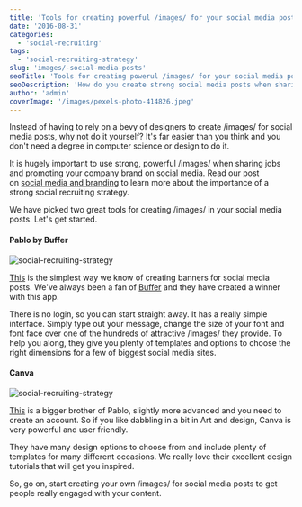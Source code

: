```yaml
---
title: 'Tools for creating powerful /images/ for your social media posts'
date: '2016-08-31'
categories:
  - 'social-recruiting'
tags:
  - 'social-recruiting-strategy'
slug: 'images/-social-media-posts'
seoTitle: 'Tools for creating powerul /images/ for your social media posts'
seoDescription: 'How do you create strong social media posts when sharing jobs on Twitter/Facebook/LinkedIn? See 2 great tools you can use without a designer.'
author: 'admin'
coverImage: '/images/pexels-photo-414826.jpeg'
---
```


Instead of having to rely on a bevy of designers to create /images/ for social media posts, why not do it yourself? It's far easier than you think and you don't need a degree in computer science or design to do it.

It is hugely important to use strong, powerful /images/ when sharing jobs and promoting your company brand on social media. Read our post on [social media and branding](http://hirehive.io/blog/social-recruiting-branding-recruiter/) to learn more about the importance of a strong social recruiting strategy.

We have picked two great tools for creating /images/ in your social media posts. Let's get started.

#### **Pablo by Buffer**

![social-recruiting-strategy](/images/social-media-pablo.png)

[This](https://pablo.buffer.com/) is the simplest way we know of creating banners for social media posts. We've always been a fan of [Buffer](https://buffer.com/) and they have created a winner with this app.

There is no login, so you can start straight away. It has a really simple interface. Simply type out your message, change the size of your font and font face over one of the hundreds of attractive /images/ they provide. To help you along, they give you plenty of templates and options to choose the right dimensions for a few of biggest social media sites.

#### **Canva**

![social-recruiting-strategy](/images/social-media-canva.png)

[This](https://www.canva.com/) is a bigger brother of Pablo, slightly more advanced and you need to create an account. So if you like dabbling in a bit in Art and design, Canva is very powerful and user friendly.

They have many design options to choose from and include plenty of templates for many different occasions. We really love their excellent design tutorials that will get you inspired.

So, go on, start creating your own /images/ for social media posts to get people really engaged with your content.
